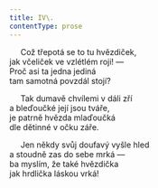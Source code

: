 ```yaml
---
title: IV\.
contentType: prose
---
```


     Což třepotá se to tu hvězdiček,  
jak včeliček ve vzlétlém roji! —  
Proč asi ta jedna jediná  
tam samotná povzdál stojí?

     Tak dumavě chvílemi v dáli zří  
a bleďoučké její jsou tváře,  
je patrně hvězda mlaďoučká  
dle dětinné v očku záře.

     Jen někdy svůj doufavý vyšle hled  
a stoudně zas do sebe mrká —  
ba myslím, že také hvězdička  
jak hrdlička láskou vrká!
